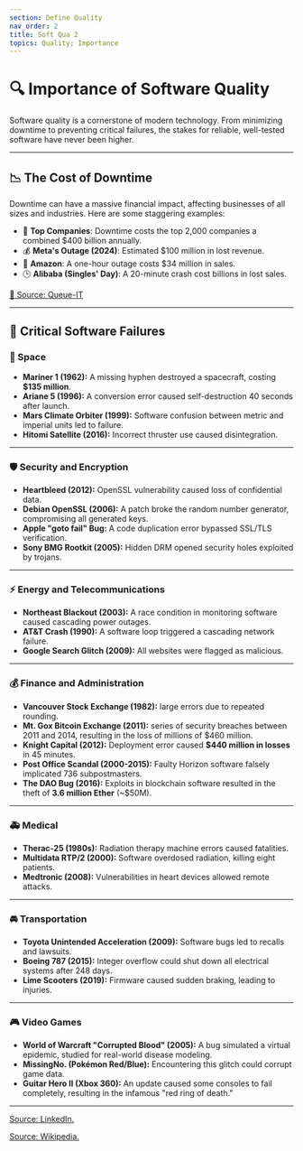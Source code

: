 ```yaml
---
section: Define Quality
nav_order: 2
title: Soft Qua 2
topics: Quality; Importance
---
```



# 🔍 Importance of Software Quality  

Software quality is a cornerstone of modern technology. From minimizing downtime to preventing critical failures, the stakes for reliable, well-tested software have never been higher.  

---

## 📉 **The Cost of Downtime**
Downtime can have a massive financial impact, affecting businesses of all sizes and industries. Here are some staggering examples:  

- 🏢 **Top Companies**: Downtime costs the top 2,000 companies a combined $400 billion annually.  
- 💰 **Meta's Outage (2024)**: Estimated $100 million in lost revenue.  
- 🛒 **Amazon**: A one-hour outage costs $34 million in sales.  
- 🕒 **Alibaba (Singles' Day)**: A 20-minute crash cost billions in lost sales.   

[🔗 Source: Queue-IT](https://queue-it.com/blog/cost-of-downtime/)  

---

## 🔴 Critical Software Failures

### 🌌 Space

- **Mariner 1 (1962):** A missing hyphen destroyed a spacecraft, costing **$135 million**.
- **Ariane 5 (1996):** A conversion error caused self-destruction 40 seconds after launch.
- **Mars Climate Orbiter (1999):** Software confusion between metric and imperial units led to failure.
- **Hitomi Satellite (2016):** Incorrect thruster use caused disintegration.

---

### 🛡️ Security and Encryption

- **Heartbleed (2012):** OpenSSL vulnerability caused loss of confidential data.
- **Debian OpenSSL (2006):** A patch broke the random number generator, compromising all generated keys.
- **Apple "goto fail" Bug:** A code duplication error bypassed SSL/TLS verification.
- **Sony BMG Rootkit (2005):** Hidden DRM opened security holes exploited by trojans.

---

### ⚡ Energy and Telecommunications

- **Northeast Blackout (2003):** A race condition in monitoring software caused cascading power outages.
- **AT&T Crash (1990):** A software loop triggered a cascading network failure.
- **Google Search Glitch (2009):** All websites were flagged as malicious.

---

### 💰 Finance and Administration

- **Vancouver Stock Exchange (1982):** large errors due to repeated rounding.
- **Mt. Gox Bitcoin Exchange (2011):** series of security breaches between 2011 and 2014, resulting in the loss of millions of $460 million.
- **Knight Capital (2012):** Deployment error caused **$440 million in losses** in 45 minutes.
- **Post Office Scandal (2000-2015):** Faulty Horizon software falsely implicated 736 subpostmasters.
- **The DAO Bug (2016):** Exploits in blockchain software resulted in the theft of **3.6 million Ether** (~$50M).

---

### 🚑 Medical

- **Therac-25 (1980s):** Radiation therapy machine errors caused fatalities.
- **Multidata RTP/2 (2000):** Software overdosed radiation, killing eight patients.
- **Medtronic (2008):** Vulnerabilities in heart devices allowed remote attacks.

---

### 🚘 Transportation

- **Toyota Unintended Acceleration (2009):** Software bugs led to recalls and lawsuits.
- **Boeing 787 (2015):** Integer overflow could shut down all electrical systems after 248 days.
- **Lime Scooters (2019):** Firmware caused sudden braking, leading to injuries.

---

### 🎮 Video Games

- **World of Warcraft "Corrupted Blood" (2005):** A bug simulated a virtual epidemic, studied for real-world disease modeling.
- **MissingNo. (Pokémon Red/Blue):** Encountering this glitch could corrupt game data.
- **Guitar Hero II (Xbox 360):** An update caused some consoles to fail completely, resulting in the infamous "red ring of death."

---

[Source: LinkedIn.](https://www.linkedin.com/pulse/biggest-software-failures-history-chronological-journey-corrales-3jube/)

[Source: Wikipedia.](https://en.wikipedia.org/wiki/List_of_software_bugs)
